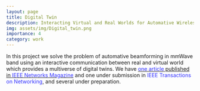 ```yaml
---
layout: page
title: Digital Twin
description: Interacting Virtual and Real Worlds for Automative Wireless Beamforming
img: assets/img/Digital_twin.png
importance: 4
category: work
---
```


In this project we solve the problem of automative beamforming in mmWave band using an interactive communication between real and virtual world which provides a multiverse of digital twins. We have <a href="https://debashriroy.github.io/journals/"><font color="#3333FF">one article</font> published in <font color="#3333FF">IEEE Networks Magazine</font></a>  and one under submission in <font color="#3333FF">IEEE Transactions on Networking</font>, and several under preparation.
